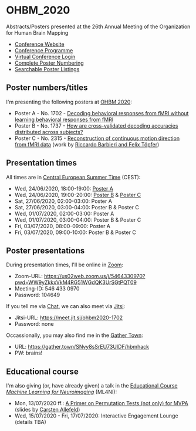# OHBM_2020

Abstracts/Posters presented at the 26th Annual Meeting of the Organization for Human Brain Mapping

* [Conference Website](https://www.humanbrainmapping.org/i4a/pages/index.cfm?pageID=3958&activateFull=true)
* [Conference Programme](https://www.humanbrainmapping.org/i4a/pages/index.cfm?pageID=3885)
* [Virtual Conference Login](https://www.humanbrainmapping.org/2020login)
* [Complete Poster Numbering](https://docs.google.com/spreadsheets/d/1JVd_flM6yCcf89O521nxPNLIMZ8EKWQu_NJf4sw4NKk/htmlview?usp=sharing&pru=AAABcws0uwQ*iYokRXzncthiYsxrPzFriA)
* [Searchable Poster Listings](https://datalad-datasets.github.io/ohbm2020-posters/)


## Poster numbers/titles

I'm presenting the following posters at [OHBM 2020](https://www.humanbrainmapping.org/i4a/pages/index.cfm?pageID=3958&activateFull=true):

* Poster A - No. 1702 - [Decoding behavioral responses from fMRI without learning behavioral responses from fMRI](https://github.com/JoramSoch/OHBM_2020/blob/master/Posters/OHBM_2020_Poster_A_NBD.pdf)
* Poster B - No. 1737 - [How are cross-validated decoding accuracies distributed across subjects?](https://github.com/JoramSoch/OHBM_2020/blob/master/Posters/OHBM_2020_Poster_B_BFA.pdf)
* Poster C - No. 2315 - [Reconstruction of continuous motion direction from fMRI data](https://github.com/JoramSoch/OHBM_2020/blob/master/Posters/OHBM_2020_Poster_C_RDM.pdf) (work by [Riccardo Barbieri and Felix Töpfer](https://twitter.com/DecisionGuy))


## Presentation times

All times are in [Central European Summer Time](https://www.timeanddate.com/worldclock/converter.html?iso=20200624T160000&p1=tz_cest) (CEST):

* Wed, 24/06/2020, 18:00-19:00: [Poster A](https://github.com/JoramSoch/OHBM_2020/blob/master/Posters/OHBM_2020_Poster_A_NBD.pdf)
* Wed, 24/06/2020, 19:00-20:00: [Poster B](https://github.com/JoramSoch/OHBM_2020/blob/master/Posters/OHBM_2020_Poster_B_BFA.pdf) & [Poster C](https://github.com/JoramSoch/OHBM_2020/blob/master/Posters/OHBM_2020_Poster_C_RDM.pdf)
* Sat, 27/06/2020, 02:00-03:00: Poster A
* Sat, 27/06/2020, 03:00-04:00: Poster B & Poster C
* Wed, 01/07/2020, 02:00-03:00: Poster A
* Wed, 01/07/2020, 03:00-04:00: Poster B & Poster C
* Fri, 03/07/2020, 08:00-09:00: Poster A
* Fri, 03/07/2020, 09:00-10:00: Poster B & Poster C


## Poster presentations

During presentation times, I'll be online in [Zoom](https://zoom.us/):

* Zoom-URL: https://us02web.zoom.us/j/5464330970?pwd=WW9yZkkxVkM4RG51WGdQK3UrSGtPQT09
* Meeting-ID: 546 433 0970
* Password: 104649

If you tell me via [Chat](https://ohbm.6connex.com/event/OHBMAnnualMeeting/en-us), we can also meet via [Jitsi](https://meet.jit.si/):

* Jitsi-URL: https://meet.jit.si/ohbm2020-1702
* Password: none

Occassionally, you may also find me in the [Gather Town](https://gather.town/):

* URL: https://gather.town/SNvy8sSrEU73UIDF/hbmhack
* PW: brains!


## Educational course

I'm also giving (or, have already given) a talk in the [Educational Course](https://www.humanbrainmapping.org/i4a/pages/index.cfm?pageID=3977) _[Machine Learning for Neuroimaging](https://www.humanbrainmapping.org/files/2020/FEC_Machine_Learning_for_NeuroImaging_learn_the_basics_before_going_deeperUP.pdf)_ (ML4NI):

* Mon, 13/07/2020 ff.: [A Primer on Permutation Tests (not only) for MVPA](https://github.com/JoramSoch/OHBM_2020/blob/master/Talks/OHBM_2020_Talk_ML4NI.pdf) (slides by [Carsten Allefeld](https://twitter.com/C_Allefeld))
* Wed, 15/07/2020 - Fri, 17/07/2020: Interactive Engagement Lounge (details TBA)
